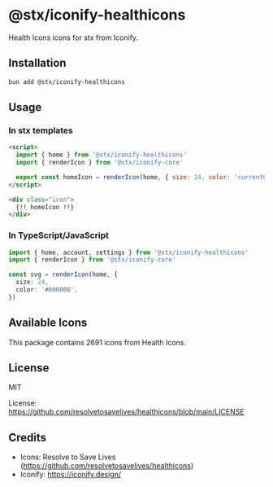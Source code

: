# @stx/iconify-healthicons

Health Icons icons for stx from Iconify.

## Installation

```bash
bun add @stx/iconify-healthicons
```

## Usage

### In stx templates

```html
<script>
  import { home } from '@stx/iconify-healthicons'
  import { renderIcon } from '@stx/iconify-core'

  export const homeIcon = renderIcon(home, { size: 24, color: 'currentColor' })
</script>

<div class="icon">
  {!! homeIcon !!}
</div>
```

### In TypeScript/JavaScript

```typescript
import { home, account, settings } from '@stx/iconify-healthicons'
import { renderIcon } from '@stx/iconify-core'

const svg = renderIcon(home, {
  size: 24,
  color: '#000000',
})
```

## Available Icons

This package contains 2691 icons from Health Icons.

## License

MIT

License: https://github.com/resolvetosavelives/healthicons/blob/main/LICENSE

## Credits

- Icons: Resolve to Save Lives (https://github.com/resolvetosavelives/healthicons)
- Iconify: https://iconify.design/
